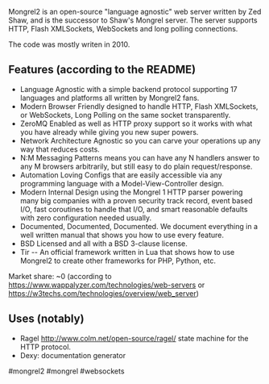 Mongrel2 is an open-source "language agnostic" web server written by Zed Shaw, and is the successor to Shaw's Mongrel server. The server supports HTTP, Flash XMLSockets, WebSockets and long polling connections.

The code was mostly writen in 2010.

## Features (according to the README)

- Language Agnostic with a simple backend protocol supporting 17 languages and platforms all written by Mongrel2 fans.
- Modern Browser Friendly designed to handle HTTP, Flash XMLSockets, or
  WebSockets, Long Polling on the same socket transparently.
- ZeroMQ Enabled as well as HTTP proxy support so it works with what you have
  already while giving you new super powers.
- Network Architecture Agnostic so you can carve your operations up any way that reduces costs.
- N:M Messaging Patterns means you can have any N handlers answer to any M
  browsers arbitrarily, but still easy to do plain request/response.
- Automation Loving Configs that are easily accessible via any programming
  language with a Model-View-Controller design.
- Modern Internal Design using the Mongrel 1 HTTP parser powering many big
  companies with a proven security track record, event based I/O, fast
  coroutines to handle that I/O, and smart reasonable defaults with zero
  configuration needed usually.
- Documented, Documented, Documented. We document everything in a well written manual that shows you how to use every feature.
- BSD Licensed and all with a BSD 3-clause license.
- Tir -- An official framework written in Lua that shows how to use Mongrel2 to
  create other frameworks for PHP, Python, etc.

Market share: ~0 (according to <https://www.wappalyzer.com/technologies/web-servers> or <https://w3techs.com/technologies/overview/web_server>)

## Uses (notably)

- Ragel <http://www.colm.net/open-source/ragel/> state machine for the HTTP protocol.
- Dexy: documentation generator

<!-- Keywords -->
#mongrel2 #mongrel #websockets
<!-- /Keywords -->
